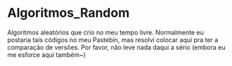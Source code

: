 # Algoritmos_Random
Algoritmos aleatórios que crio no meu tempo livre. Normalmente eu postaria tais códigos no meu Pastebin, mas resolvi colocar aqui pra ter a comparação de versões. Por favor, não leve nada daqui a sério (embora eu me esforce aqui também~)
